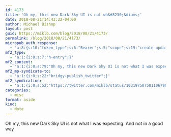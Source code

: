 ```yaml
---
id: 4173
title: 'Oh my, this new Dark Sky UI is not wh&#8230;&diams;'
date: 2018-08-21T14:43:22-04:00
author: Michael Bishop
layout: post
guid: https://miklb.com/blog/2018/08/21/4173/
permalink: /blog/2018/08/21/4173/
micropub_auth_response:
  - 'a:8:{s:10:"token_type";s:6:"Bearer";s:5:"scope";s:19:"create update media";s:2:"me";s:18:"https://miklb.com/";s:9:"issued_by";s:45:"https://miklb.com/wp-json/indieauth/1.0/token";s:9:"client_id";s:21:"https://quill.p3k.io/";s:9:"issued_at";i:1534876916;s:4:"user";i:1;s:13:"last_accessed";i:1534877002;}'
mf2_type:
  - 'a:1:{i:0;s:7:"h-entry";}'
mf2_content:
  - 'a:1:{i:0;s:79:"Oh my, this new Dark Sky UI is not what I was expecting. And not in a good way ";}'
mf2_mp-syndicate-to:
  - 'a:1:{i:0;s:22:"bridgy-publish_twitter";}'
mf2_syndication:
  - 'a:1:{i:0;s:52:"https://twitter.com/miklb/status/1031975075011067904";}'
categories:
  - misc
format: aside
kind:
  - Note
---
```

Oh my, this new Dark Sky UI is not what I was expecting. And not in a good way 